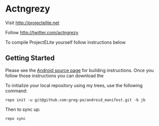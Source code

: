 Actngrezy
===========

Visit http://projectelite.net 

Follow http://twitter.com/actngrezy

To compile ProjectELite yourself follow instructions below

Getting Started
---------------

Please see the [Android source page](http://source.android.com/source/index.html) for building instructions. Once you follow those instructions you can download the 

To initialize your local repository using my trees, use the following command:

    repo init -u git@github.com:greg-pe/android_manifest.git -b jb

Then to sync up:

    repo sync


